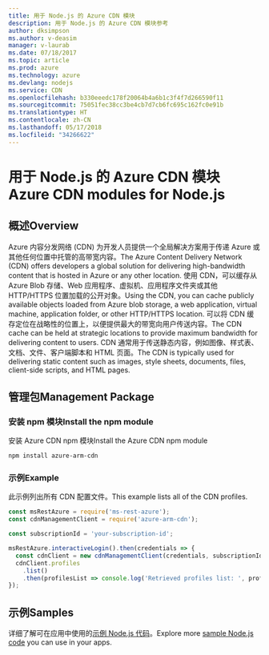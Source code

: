 ```yaml
---
title: 用于 Node.js 的 Azure CDN 模块
description: 用于 Node.js 的 Azure CDN 模块参考
author: dksimpson
ms.author: v-deasim
manager: v-laurab
ms.date: 07/18/2017
ms.topic: article
ms.prod: azure
ms.technology: azure
ms.devlang: nodejs
ms.service: CDN
ms.openlocfilehash: b330eeedc178f20064b4a6b1c3f4f7d266590f11
ms.sourcegitcommit: 75051fec38cc3be4cb7d7cb6fc695c162fc0e91b
ms.translationtype: HT
ms.contentlocale: zh-CN
ms.lasthandoff: 05/17/2018
ms.locfileid: "34266622"
---
```

# <a name="azure-cdn-modules-for-nodejs"></a><span data-ttu-id="0cffe-103">用于 Node.js 的 Azure CDN 模块</span><span class="sxs-lookup"><span data-stu-id="0cffe-103">Azure CDN modules for Node.js</span></span>

## <a name="overview"></a><span data-ttu-id="0cffe-104">概述</span><span class="sxs-lookup"><span data-stu-id="0cffe-104">Overview</span></span>

<span data-ttu-id="0cffe-105">Azure 内容分发网络 (CDN) 为开发人员提供一个全局解决方案用于传递 Azure 或其他任何位置中托管的高带宽内容。</span><span class="sxs-lookup"><span data-stu-id="0cffe-105">The Azure Content Delivery Network (CDN) offers developers a global solution for delivering high-bandwidth content that is hosted in Azure or any other location.</span></span> <span data-ttu-id="0cffe-106">使用 CDN，可以缓存从 Azure Blob 存储、Web 应用程序、虚拟机、应用程序文件夹或其他 HTTP/HTTPS 位置加载的公开对象。</span><span class="sxs-lookup"><span data-stu-id="0cffe-106">Using the CDN, you can cache publicly available objects loaded from Azure blob storage, a web application, virtual machine, application folder, or other HTTP/HTTPS location.</span></span> <span data-ttu-id="0cffe-107">可以将 CDN 缓存定位在战略性的位置上，以便提供最大的带宽向用户传送内容。</span><span class="sxs-lookup"><span data-stu-id="0cffe-107">The CDN cache can be held at strategic locations to provide maximum bandwidth for delivering content to users.</span></span> <span data-ttu-id="0cffe-108">CDN 通常用于传送静态内容，例如图像、样式表、文档、文件、客户端脚本和 HTML 页面。</span><span class="sxs-lookup"><span data-stu-id="0cffe-108">The CDN is typically used for delivering static content such as images, style sheets, documents, files, client-side scripts, and HTML pages.</span></span>

## <a name="management-package"></a><span data-ttu-id="0cffe-109">管理包</span><span class="sxs-lookup"><span data-stu-id="0cffe-109">Management Package</span></span>

### <a name="install-the-npm-module"></a><span data-ttu-id="0cffe-110">安装 npm 模块</span><span class="sxs-lookup"><span data-stu-id="0cffe-110">Install the npm module</span></span>

<span data-ttu-id="0cffe-111">安装 Azure CDN npm 模块</span><span class="sxs-lookup"><span data-stu-id="0cffe-111">Install the Azure CDN npm module</span></span>

```bash
npm install azure-arm-cdn
```

### <a name="example"></a><span data-ttu-id="0cffe-112">示例</span><span class="sxs-lookup"><span data-stu-id="0cffe-112">Example</span></span>

<span data-ttu-id="0cffe-113">此示例列出所有 CDN 配置文件。</span><span class="sxs-lookup"><span data-stu-id="0cffe-113">This example lists all of the CDN profiles.</span></span>

```javascript
const msRestAzure = require('ms-rest-azure');
const cdnManagementClient = require('azure-arm-cdn');

const subscriptionId = 'your-subscription-id';

msRestAzure.interactiveLogin().then(credentials => {
  const cdnClient = new cdnManagementClient(credentials, subscriptionId);
  cdnClient.profiles
    .list()
    .then(profilesList => console.log('Retrieved profiles list: ', profilesList));
});
```

## <a name="samples"></a><span data-ttu-id="0cffe-114">示例</span><span class="sxs-lookup"><span data-stu-id="0cffe-114">Samples</span></span>

<span data-ttu-id="0cffe-115">详细了解可在应用中使用的[示例 Node.js 代码](https://azure.microsoft.com/resources/samples/?platform=nodejs)。</span><span class="sxs-lookup"><span data-stu-id="0cffe-115">Explore more [sample Node.js code](https://azure.microsoft.com/resources/samples/?platform=nodejs) you can use in your apps.</span></span>
